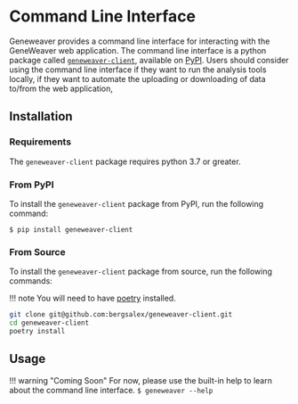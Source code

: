 # Command Line Interface

Geneweaver provides a command line interface for interacting with the GeneWeaver web 
application. The command line interface is a python package called 
[`geneweaver-client`](https://pypi.org/project/geneweaver-client/), available on 
[PyPI](https://pypi.org/project/geneweaver-client/).
Users should consider using the command line interface if they want to run the analysis
tools locally, if they want to automate the uploading or downloading of data to/from 
the web application, 

## Installation

### Requirements
The `geneweaver-client` package requires python 3.7 or greater.

### From PyPI
To install the `geneweaver-client` package from PyPI, run the following command:

```console
$ pip install geneweaver-client
```

### From Source
To install the `geneweaver-client` package from source, run the following commands:

!!! note 
    You will need to have [poetry](https://python-poetry.org/) installed.

```bash
git clone git@github.com:bergsalex/geneweaver-client.git
cd geneweaver-client
poetry install
```

## Usage

!!! warning "Coming Soon"
    For now, please use the built-in help to learn about the command line interface.
    ```
    $ geneweaver --help    
    ```